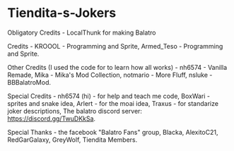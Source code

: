 # Tiendita-s-Jokers

Obligatory Credits -
LocalThunk for making Balatro

Credits -
KROOOL - Programming and Sprite,
Armed_Teso - Programming and Sprite.

Other Credits (I used the code for to learn how all works) -
nh6574 - Vanilla Remade,
Mika - Mika's Mod Collection,
notmario - More Fluff,
nsluke - BBBalatroMod.

Special Credits -
nh6574 (hi) - for help and teach me code,
BoxWari - sprites and snake idea,
Arlert - for the moai idea,
Traxus -  for standarize joker descriptions,
The balatro discord server: https://discord.gg/TwuDKkSa.

Special Thanks -
the facebook "Balatro Fans" group,
Blacka,
AlexitoC21,
RedGarGalaxy,
GreyWolf,
Tiendita Members.
